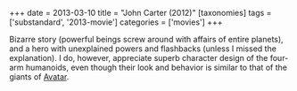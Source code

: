 +++
date = 2013-03-10
title = "John Carter (2012)"
[taxonomies]
tags = ['substandard', '2013-movie']
categories = ['movies']
+++

Bizarre story (powerful beings screw around with affairs of entire
planets), and a hero with unexplained powers and flashbacks (unless I
missed the explanation). I do, however, appreciate superb character
design of the four-arm humanoids, even though their look and behavior is
similar to that of the giants of [Avatar].

  [Avatar]: http://tshepang.net/avatar-2009
